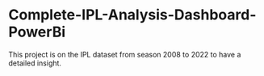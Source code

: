# Complete-IPL-Analysis-Dashboard-PowerBi
This project is on the  IPL dataset from  season 2008 to 2022 to have a detailed insight. 

